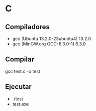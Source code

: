# C

## Compiladores

- gcc (Ubuntu 13.2.0-23ubuntu4) 13.2.0
- gcc (MinGW.org GCC-6.3.0-1) 6.3.0

## Compilar

gcc test.c -o test

## Ejecutar

- ./test
- test.exe